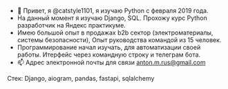 - 👋 Привет, я @catstyle1101, я изучаю Python с февраля 2019 года.
- На данный момент я изучаю Django, SQL. Прохожу курс Python разработчик на Яндекс практикуме.
- Имею большой опыт в продажах b2b сектор (электроматериалы, системы безопасности), Опыт руководства командой из 15 человек.
- Программирование начал изучать, для автоматизации своей работы. Итерфейс через командную строку и телеграм бота.
- 📫 Адрес электронной почты для связи anton.m.rus@gmail.com

Стек: Django, aiogram, pandas, fastapi, sqlalchemy

<!---
catstyle1101/catstyle1101 is a ✨ special ✨ repository because its `README.md` (this file) appears on your GitHub profile.
You can click the Preview link to take a look at your changes.
--->
